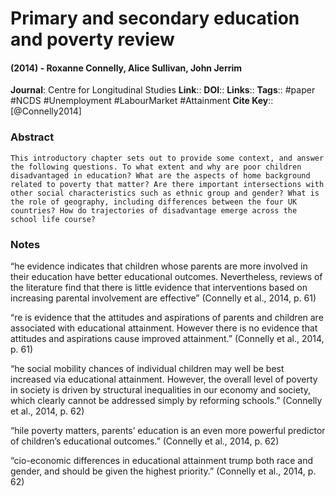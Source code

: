 # Primary and secondary education and poverty review
#### (2014) - Roxanne Connelly, Alice Sullivan, John Jerrim
**Journal**: Centre for Longitudinal Studies
**Link**:: 
**DOI**:: 
**Links**:: 
**Tags**:: #paper #NCDS #Unemployment #LabourMarket #Attainment 
**Cite Key**:: [@Connelly2014]

### Abstract

```
This introductory chapter sets out to provide some context, and answer the following questions. To what extent and why are poor children disadvantaged in education? What are the aspects of home background related to poverty that matter? Are there important intersections with other social characteristics such as ethnic group and gender? What is the role of geography, including differences between the four UK countries? How do trajectories of disadvantage emerge across the school life course?
```

### Notes

“he evidence indicates that children whose parents are more involved in their education have better educational outcomes. Nevertheless, reviews of the literature find that there is little evidence that interventions based on increasing parental involvement are effective” (Connelly et al., 2014, p. 61)

“re is evidence that the attitudes and aspirations of parents and children are associated with educational attainment. However there is no evidence that attitudes and aspirations cause improved attainment.” (Connelly et al., 2014, p. 61)

“he social mobility chances of individual children may well be best increased via educational attainment. However, the overall level of poverty in society is driven by structural inequalities in our economy and society, which clearly cannot be addressed simply by reforming schools.” (Connelly et al., 2014, p. 62)

“hile poverty matters, parents’ education is an even more powerful predictor of children’s educational outcomes.” (Connelly et al., 2014, p. 62)

“cio-economic differences in educational attainment trump both race and gender, and should be given the highest priority.” (Connelly et al., 2014, p. 62)